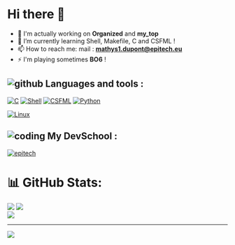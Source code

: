 # **Hi there 👋**

- 🔭 I'm actually working on **Organized** and **my_top**
- 🌱 I’m currently learning Shell, Makefile, C and CSFML !
- 📫 How to reach me: mail : **mathys1.dupont@epitech.eu**
- ⚡ I'm playing sometimes **BO6** !

## ![github](https://img.icons8.com/?size=30&id=106562&format=png&color=000000) **Languages and tools :**

[![C](https://img.shields.io/badge/-white?logo=c&logoSize=25&color=grey)](https://devdocs.io/c/)
[![Shell](https://img.shields.io/badge/Shell-white?logo=gnometerminal&logoColor=black&logoSize=25&color=grey)](https://doc.ubuntu-fr.org/tutoriel/script_shell)
[![CSFML](https://img.shields.io/badge/CSFML-white?logo=sfml&logoSize=25&color=grey)](https://www.sfml-dev.org/download/csfml/)
[![Python](https://img.shields.io/badge/python-white?logo=python&logoColor=white&logoSize=25&color=grey)](https://www.python.org/)

[![Linux](https://img.shields.io/badge/Linux-white?logo=ubuntu&logoColor=orange&logoSize=25&color=grey)](https://ubuntu.com/)

## ![coding](https://img.icons8.com/?size=30&id=19294&format=png&color=000000) **My DevSchool :**

   [![epitech](https://upload.wikimedia.org/wikipedia/commons/thumb/2/2d/Epitech.png/120px-Epitech.png)](https://www.epitech.eu/)

# 📊 GitHub Stats:
![](https://github-readme-stats.vercel.app/api?username=ThePepidev&theme=dark&hide_border=false&include_all_commits=true&count_private=true) ![](https://github-readme-stats.vercel.app/api/top-langs/?username=ThePepidev&theme=dark_border=false&include_all_commits=true&count_private=true&layout=compact)<br/>
![](https://github-readme-streak-stats.herokuapp.com/?user=ThePepidev&theme=dark&hide_border=false)<br/> 

---
[![](https://visitcount.itsvg.in/api?id=ThePepidev&icon=0&color=0)](https://visitcount.itsvg.in)
